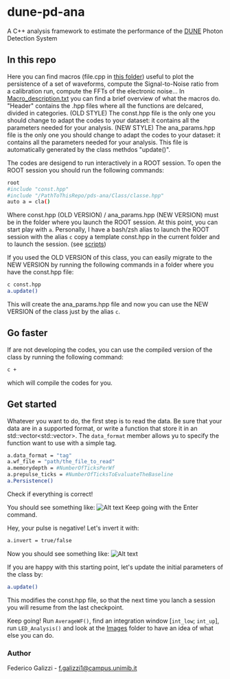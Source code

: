 # dune-pd-ana

A C++ analysis framework to estimate the performance of the [DUNE](https://www.dunescience.org) Photon Detection System

## In this repo
Here you can find macros (file.cpp in [this folder](Class/_c)) useful to plot the
persistence of a set of waveforms, compute the Signal-to-Noise ratio from
a calibration run, compute the FFTs of the electronic noise... In
[Macro_description.txt](Macro_description.txt) you can find a brief overview of what the macros do.
"Header" contains the .hpp files where all the functions are delcared,
divided in categories.
(OLD STYLE) The const.hpp file is the only one you should change to
adapt the codes to your dataset: it contains all the parameters needed for
your analysis.
(NEW STYLE) The ana_params.hpp file is the only one you should change to
adapt the codes to your dataset: it contains all the parameters needed for
your analysis. This file is automatically generated by the class methdos "update()".

The codes are desigend to run interactively in a ROOT session. To open the ROOT
session you should run the following commands:
```bash
root
#include "const.hpp"
#include "/PathToThisRepo/pds-ana/Class/classe.hpp"
auto a = cla()
```
Where const.hpp (OLD VERSION) / ana_params.hpp (NEW VERSION) must be in the folder where you
launch the ROOT session. At this point, you can start play with `a`.
Personally, I have a bash/zsh alias to launch the ROOT session with the alias `c` copy a template const.hpp 
in the current folder and to launch the session. (see [scripts](scripts))

If you used the OLD VERSION of this class, you can easily migrate to the NEW
VERSION by running the following commands in a folder where you have the const.hpp file:
```bash
c const.hpp
a.update()
```
This will create the ana_params.hpp file and now you can use the NEW VERSION of the class
just by the alias `c`.

## Go faster
If are not developing the codes, you can use the compiled version of the class
by running the following command:
```bash
c +
```
which will compile the codes for you. 

## Get started
Whatever you want to do, the first step is to read the data. Be sure that your
data are in a supported format, or write a function that store it in an
std::vector<std::vector<double>>. The `data_format` member allows yu to specify
the function want to use with a simple tag.
```bash
a.data_format = "tag"
a.wf_file = "path/the_file_to_read"
a.memorydepth = #NumberOfTicksPerWf
a.prepulse_ticks = #NumberOfTicksToEvaluateTheBaseline
a.Persistence()
```

Check if everything is correct!

You should see something like:
![Alt text](Images/SingleWf.png)
Keep going with the Enter command.

Hey, your pulse is negative! Let's invert it with:

```bash
a.invert = true/false
```

Now you should see something like:
![Alt text](Images/Persistence.png)

If you are happy with this starting point, let's update the initial parameters
of the class by:
```bash
a.update()
```
This modifies the const.hpp file, so that the next time you lanch a session you
will resume from the last checkpoint.

 Keep going!
 Run `AverageWF()`, find an integration window [`int_low`; `int_up`], run
 `LED_Analysis()` and look at the
 [Images](Images) folder to have an idea of what else you can do.

### Author
Federico Galizzi - f.galizzi1@campus.unimib.it
